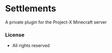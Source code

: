 # **Settlements** #

A private plugin for the Project-X Minecraft server

### License ###

* All rights reserved

